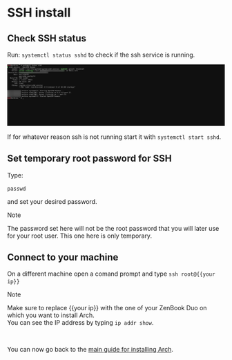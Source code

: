 # SSH install

## Check SSH status

Run: `systemctl status sshd` to check if the ssh service is running.

![ssh active](assets/ssh_install/ssh_active.png)

If for whatever reason ssh is not running start it with `systemctl start sshd`.

## Set temporary root password for SSH

Type:

```shell
passwd
```

and set your desired password.

> [!NOTE]
> The password set here will not be the root password that you will later use for your root user. This one here is only temporary.

## Connect to your machine

On a different machine open a comand prompt and type `ssh root@{{your ip}}`

> [!NOTE]
> Make sure to replace {{your ip}} with the one of your ZenBook Duo on which you want to install Arch. <br>
> You can see the IP address by typing `ip addr show`.

<br>

You can now go back to the [main guide for installing Arch](./README.md#arch-installation).
